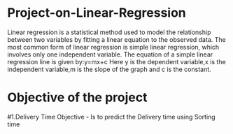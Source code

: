 # Project-on-Linear-Regression
Linear regression is a statistical method used to model the relationship between two variables by fitting a linear equation to the observed data.
The most common form of linear regression is simple linear regression, which involves only one independent variable. The equation of a simple linear regression line is given by:y=mx+c
Here y is the dependent variable,x is the independent variable,m is the slope of the graph and c is the constant.
# Objective of the project
#1.Delivery Time
	Objective  - Is to predict the Delivery time using Sorting time
 


